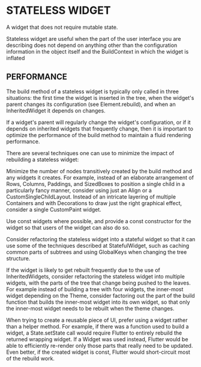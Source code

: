 # STATELESS WIDGET

A widget that does not require mutable state.

Stateless widget are useful when the part of the user interface you are describing does not depend on anything other than the configuration information in the object itself and the BuildContext in which the widget is inflated

## PERFORMANCE

The build method of a stateless widget is typically only called in three situations: the first time the widget is inserted in the tree, when the widget's parent changes its configuration (see Element.rebuild), and when an InheritedWidget it depends on changes.

If a widget's parent will regularly change the widget's configuration, or if it depends on inherited widgets that frequently change, then it is important to optimize the performance of the build method to maintain a fluid rendering performance.

There are several techniques one can use to minimize the impact of rebuilding a stateless widget:

Minimize the number of nodes transitively created by the build method and any widgets it creates. For example, instead of an elaborate arrangement of Rows, Columns, Paddings, and SizedBoxes to position a single child in a particularly fancy manner, consider using just an Align or a CustomSingleChildLayout. Instead of an intricate layering of multiple Containers and with Decorations to draw just the right graphical effect, consider a single CustomPaint widget.

Use const widgets where possible, and provide a const constructor for the widget so that users of the widget can also do so.

Consider refactoring the stateless widget into a stateful widget so that it can use some of the techniques described at StatefulWidget, such as caching common parts of subtrees and using GlobalKeys when changing the tree structure.

If the widget is likely to get rebuilt frequently due to the use of InheritedWidgets, consider refactoring the stateless widget into multiple widgets, with the parts of the tree that change being pushed to the leaves. For example instead of building a tree with four widgets, the inner-most widget depending on the Theme, consider factoring out the part of the build function that builds the inner-most widget into its own widget, so that only the inner-most widget needs to be rebuilt when the theme changes.

When trying to create a reusable piece of UI, prefer using a widget rather than a helper method. For example, if there was a function used to build a widget, a State.setState call would require Flutter to entirely rebuild the returned wrapping widget. If a Widget was used instead, Flutter would be able to efficiently re-render only those parts that really need to be updated. Even better, if the created widget is const, Flutter would short-circuit most of the rebuild work.

